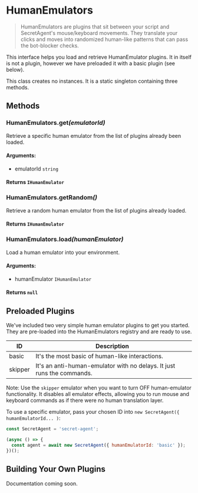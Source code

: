 # HumanEmulators

> HumanEmulators are plugins that sit between your script and SecretAgent's mouse/keyboard movements. They translate your clicks and moves into randomized human-like patterns that can pass the bot-blocker checks.

This interface helps you load and retrieve HumanEmulator plugins. It in itself is not a plugin, however we have preloaded it with a basic plugin (see below).

This class creates no instances. It is a static singleton containing three methods.

## Methods

### HumanEmulators.get<em>(emulatorId)</em>
Retrieve a specific human emulator from the list of plugins already been loaded.
#### **Arguments**:
- emulatorId `string`
#### **Returns** `IHumanEmulator`

### HumanEmulators.getRandom<em>()</em>
Retrieve a random human emulator from the list of plugins already loaded.
#### **Returns** `IHumanEmulator`

### HumanEmulators.load<em>(humanEmulator)</em>
Load a human emulator into your environment.
#### **Arguments**:
- humanEmulator `IHumanEmulator`
#### **Returns** `null`

## Preloaded Plugins
We've included two very simple human emulator plugins to get you started. They are pre-loaded into the HumanEmulators registry and are ready to use.

<p class="show-table-header"></p>

| ID | Description |
| --- | --- |
| basic | It's the most basic of human-like interactions. |
| skipper | It's an anti-human-emulator with no delays. It just runs the commands. |

Note: Use the `skipper` emulator when you want to turn OFF human-emulator functionality. It disables all emulator effects, allowing you to run mouse and keyboard commands as if there were no human translation layer.

To use a specific emulator, pass your chosen ID into `new SecretAgent({ humanEmulatorId... )`:

```js
const SecretAgent = 'secret-agent';

(async () => {
  const agent = await new SecretAgent({ humanEmulatorId: 'basic' });
})();
````

## Building Your Own Plugins
Documentation coming soon.

